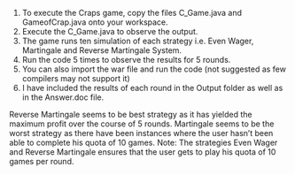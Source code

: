 1. To execute the Craps game, copy the files C_Game.java and GameofCrap.java onto your workspace.
2. Execute the C_Game.java to observe the output.
3. The game runs ten simulation of each strategy i.e. Even Wager, Martingale and Reverse Martingale System.
4. Run the code 5 times to observe the results for 5 rounds.
5. You can also import the war file and run the code (not suggested as few compilers may not support it)
6. I have included the results of each round in the Output folder as well as in the Answer.doc file.

Reverse Martingale seems to be best strategy as it has yielded the maximum profit over the course of 5 rounds. Martingale seems to be the worst strategy as there have been instances where the user hasn’t been able to complete his quota of 10 games.
Note: The strategies Even Wager and Reverse Martingale ensures that the user gets to play his quota of 10 games per round.
